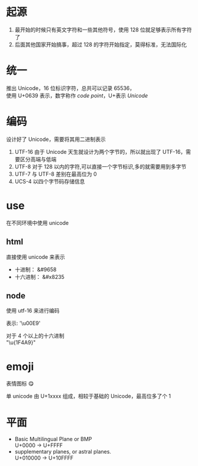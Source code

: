 # 起源

1. 最开始的时候只有英文字符和一些其他符号，使用 128 位就足够表示所有字符了
2. 后面其他国家开始搞事，超过 128 的字符开始指定，莫得标准，无法国际化

# 统一

推出 Unicode，16 位标识字符，总共可以记录 65536，  
 使用 U+0639 表示，数字称作 _code point_，U+表示 _Unicode_

# 编码

设计好了 Unicode，需要将其用二进制表示

1.  UTF-16 由于 Unicode 天生就设计为两个字节的，所以就出现了 UTF-16，需要区分高端与低端
2.  UTF-8 对于 128 以内的字符,可以直接一个字节标识,多的就需要用到多字节
3.  UTF-7 与 UTF-8 差别在最高位为 0
4.  UCS-4 以四个字节码存储信息

# use

在不同环境中使用 unicode

## html

直接使用 unicode 来表示

- 十进制： &#9658
- 十六进制： &#x8235

## node

使用 utf-16 来进行编码

表示:
'\u00E9'

对于 4 个以上的十六进制  
"\u{1F4A9}"

# emoji

表情图标 😋

单 unicode 由 U+1xxxx 组成，相较于基础的 Unicode，最高位多了个 1

# 平面

- Basic Multilingual Plane or BMP  
  U+0000 → U+FFFF
- supplementary planes, or astral planes.  
  U+010000 → U+10FFFF
